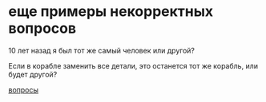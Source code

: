 # еще примеры некорректных вопросов
10 лет назад я был тот же самый человек или другой?

Если в корабле заменить все детали, это останется тот же корабль, или будет другой?

[вопросы](zettelkasten/%D0%B2%D0%BE%D0%BF%D1%80%D0%BE%D1%81%D1%8B)